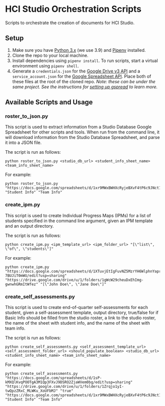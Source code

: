 # HCI Studio Orchestration Scripts
Scripts to orchestrate the creation of documents for HCI Studio. 

## Setup
1. Make sure you have [Python 3.x](https://www.python.org/downloads/) (we use 3.9) and [Pipenv](https://pipenv-fork.readthedocs.io/en/latest/#install-pipenv-today) installed.
2. Clone the repo to your local machine.
3. Install dependencies using `pipenv install`. To run scripts, start a virtual environment using `pipenv shell`. 
4. Generate a `credentials.json` for the [Google Drive v3 API](https://developers.google.com/drive/api/v3/quickstart/python) and a `service_account.json` for the [Google Spreadsheet API](https://gspread.readthedocs.io/en/latest/oauth2.html#for-bots-using-service-account). Place both of these files at the root of the cloned repo. _Note: these can be under the same project. See the instructions for [setting up gspread](https://gspread.readthedocs.io/en/latest/oauth2.html#enable-api-access-for-a-project) to learn more._

## Available Scripts and Usage

### roster_to_json.py
This script is used to extract information from a Studio Database Google Spreadsheet for other scripts and tools. When run from the command line, it will download information from the Studio Database Spreadsheet, and parse it into a JSON file.

The script is run as follows: 
```commandline
python roster_to_json.py <studio_db_url> <student_info_sheet_name> <team_info_sheet_name>
```

For example: 
```commandline
python roster_to_json.py "https://docs.google.com/spreadsheets/d/1xr9MWxBWHXcRyjeBXvF4tP6c9JNct1ckRgQqJHXxfl4/edit#gid=0" "Student Info" "Team Info"
```

### create_ipm.py
This script is used to create Individual Progress Maps (IPMs) for a list of students specified in the command line argument, given an IPM template and an output directory.

The script is run as follows:
```commandline
python create_ipm.py <ipm_template_url> <ipm_folder_url> "[\"list\", \"of\", \"students\"]"
```

For example:
```commandline
python create_ipm.py "https://docs.google.com/spreadsheets/d/1XTuvjEtIgFuvNZ5MzrYH6WlphnYaprOC-7BUJiT0mWU/edit?usp=sharing" "https://drive.google.com/drive/u/1/folders/1gWcW29cheuDxEhImg-gwnwhGRmItWfez" "[\"John Doe\", \"Jane Doe\"]"
```

### create_self_assessments.py
This script is used to create end-of-quarter self-assessments for each student, given a self-assessment template, output directory, true/false for if Basic Info should be filled from the studio roster, a link to the studio roster, the name of the sheet with student info, and the name of the sheet with team info.

The script is run as follows: 
```commandline
python create_self_assessments.py <self_assessment_template_url> <self_assessment_folder_url> <should_populate_boolean> <studio_db_url> <student_info_sheet_name> <team_info_sheet_name>
```

For example:
```commandline
python create_self_assessments.py "https://docs.google.com/spreadsheets/d/1sP-kMXQlKvqPOOTgA3M1Qp3FXvJ9DSRO2ZjaWVem0bg/edit?usp=sharing" "https://drive.google.com/drive/u/1/folders/1Zrqjo1yI-twQpzZRxC_MLWKu_XoUFbMJ" "true" "https://docs.google.com/spreadsheets/d/1xr9MWxBWHXcRyjeBXvF4tP6c9JNct1ckRgQqJHXxfl4/edit#gid=0" "Student Info" "Team Info"
```
